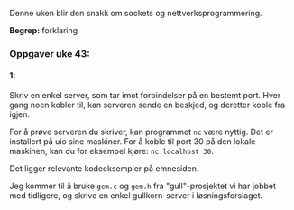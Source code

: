 

Denne uken blir den snakk om sockets og nettverksprogrammering. 

**Begrep:** forklaring



### Oppgaver uke 43:


#### 1:

Skriv en enkel server, som tar imot forbindelser på en bestemt port. Hver gang noen kobler til, kan serveren sende en beskjed, og deretter koble fra igjen.

For å prøve serveren du skriver, kan programmet `nc` være nyttig. Det er installert på uio sine maskiner. For å koble til port 30 på den lokale maskinen, kan du for eksempel kjøre: `nc localhost 30`.

Det ligger relevante kodeeksempler på emnesiden.

Jeg kommer til å bruke `gem.c` og `gem.h` fra "gull"-prosjektet vi har jobbet med tidligere, og skrive en enkel gullkorn-server i løsningsforslaget.
